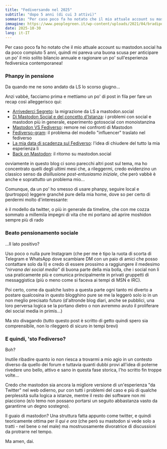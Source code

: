 ```yaml
---
title: "Fediversando nel 2025"
subtitle: "dopo 5 anni (di cui 3 attivi)"
sommario: "Per caso poco fa ho notato che il mio attuale account su mastodon.social ha da poco compiuto 5 anni, quindi mi pareva una buona scusa per anticipare un po' il mio solito bilancio annuale e ragionare un po' sull'esperienza fediversica contemporanea"
immagine: https://www.peoplegreen.it/wp-content/uploads/2021/04/bradipo-1.jpg
date: 2025-10-30
lang: it-IT
---
```


Per caso poco fa ho notato che il mio attuale account su mastodon.social ha da poco compiuto 5 anni, quindi mi pareva una buona scusa per anticipare un po' il mio solito bilancio annuale e ragionare un po' sull'esperienza fediversica contemporanea!

### Phanpy in pensione

Da quando me ne sono andato da LS lo scorso giugno...

Anzi vabbè, facciamo prima e mettiamo un po' di post in fila per fare un recap così alleggerisco qui: 

* [Arrivederci Segreto](/posts/ita/arrivederci-segreto/): la migrazione da LS a mastodon.social 
* [Di Mastodon Social e del concetto d'Istanza](/posts/ita/mastodon-social/): i problemi con social e mastodon più in generale, esperimento gotosocial con monoistanzina
* [Mastodon VS Fediverso](/posts/ita/mastodon%20e%20fediverso/): remore nei confronti di Mastodon
* [Fediverso-gram](/posts/ita/fediverso-gram/): il problema del modello "influencer" traslato nel fediverso
* [La mia data di scadenza sul Fediverso](/posts/ita/scadenza-fediverso/): l'idea di chiudere del tutto la mia esperienza lì
* [Back on Mastodon](/posts/ita/back-on-mastodon/): il ritorno su mastodon.social 

ovviamente in questo blog ci sono parecchi altri post sul tema, ma ho concentrato quelli degli ultimi mesi che, a rileggermi, credo evidenzino un classico senso da _disillusione post-entusiasmo iniziale_, che però vabbè è anche e soprattutto un problema mio...

Comunque, da un po' ho smesso di usare phanpy, seguire local e (purtroppo) leggere granché pure della mia home, dove so per certo di perdermi molto d'interessante: 

è il modello da twitter, o più in generale da timeline, che con me cozza sommato a millemila impegni di vita che mi portano ad aprire moshidon sempre più di rado

### Beato pensionamento sociale

...Il lato positivo? 

Uso poco o nulla pure Instagram (che per me è tipo la ruota di scorta di Telegram e WhatsApp dove scambiare DM con un paio di amici che posso contattare solo da lì) e credo di essere prossimo a raggiungere il medesimo _"nirvana dei social media"_ di buona parte della mia bolla, che i social non li usa praticamente più e comunica principalmente in privati gruppetti di messaggistica (più o meno come si faceva ai tempi di MSN e IRC).

Poi certo, come da qualche lustro a questa parte ogni tanto mi diverto a postare qualcosina in questo blogghino pure se me la leggerò solo io in un non meglio precisato futuro (d'altronde blog diari, anche se pubblici, una loro perversa logica se la portano dietro o non avremmo avuto il proliferare dei social media in primis...)

Ma sto divagando (tutto questo post è scritto di getto quindi spero sia comprensibile, non lo rileggerò di sicuro in tempi brevi)

### E quindi, 'sto Fediverso? 

Boh? 

Inutile ribadire quanto io non riesca a trovarmi a mio agio in un contesto diverso da quello dei forum e tuttavia quanti dubbi provi all'idea di poterne rivedere uno bello, attivo e sano in questa fase storica, l'ho scritto fin troppe volte...

Credo che mastodon sia ancora la migliore versione di un'esperienza "da Twitter" nel web odierno, pur con tutti i problemi del caso e più di qualche perplessità sulla logica a istanze, mentre il resto dei software non mi piacciono (e/o temo non possano portarsi un seguito abbastanza vasto da garantirne un degno sostegno).

Il guaio di mastodon? Una struttura fatta appunto come twitter, e quindi teoricamente ottima per il _qui e ora_ (che però su mastodon si vede solo a tratti - nel bene o nel male) ma mostruosamente divoratrice di discussioni da protrarre nel tempo.

Ma amen, dai.
